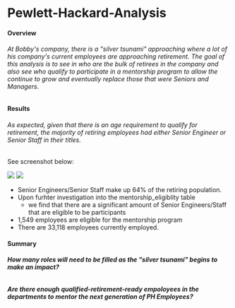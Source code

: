 # Pewlett-Hackard-Analysis


#### Overview

###### At Bobby's company, there is a "silver tsunami" approaching where a lot of his company's current employees are approaching retirement. The goal of this analysis is to see in who are the bulk of retirees in the company and also see who qualify to participate in a mentorship program to allow the continue to grow and eventually replace those that were Seniors and Managers.

#### Results

###### As expected, given that there is an age requirement to qualify for retirement, the majority of retiring employees had either Senior Engineer or Senior Staff in their titles. 

See screenshot below:

 

![](../main/Retiring_Population.png) ![](../main/mentorship_participants.png)

* Senior Engineers/Senior Staff make up 64% of the retiring population.
* Upon furhter investigation into the mentorship_eligiblity table
	* we find that there are a significant amount of Senior Engineers/Staff that are eligible to be participants
* 1,549 employees are eligible for the mentorship program
* There are 33,118 employees currently employed.


#### Summary

##### How many roles will need to be filled as the "silver tsunami" begins to make an impact?
######

##### Are there enough qualified-retirement-ready empoloyees in the departments to mentor the next generation of PH Employees?

